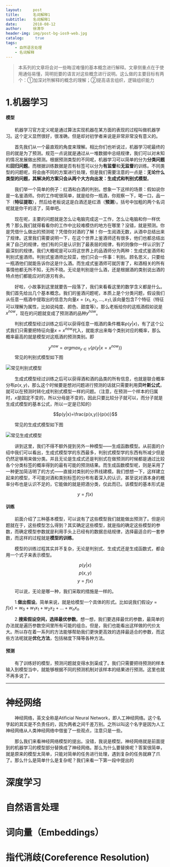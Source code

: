 ```yaml
---
layout:     post
title:      名词解释1
subtitle:   名词解释1
date:       2018-08-12
author:     徐清华
header-img: img/post-bg-ios9-web.jpg
catalog: 	 true
tags:
    - 自然语言处理
    - 名词解释
---
```


>本系列的文章将会对一些晦涩难懂的基本概念进行解释。文章侧重点在于使用通俗易懂，简明扼要的语言对这些概念进行说明。这么做的主要目标有两个：①加深对所解释的概念的理解；②提高语言组织，逻辑组织能力

# 1.机器学习

#### 模型

&emsp;&emsp;机器学习官方定义呢是通过算法实现机器在某方面的表现的过程叫做机器学习。这个定义显然很好，很准确，但是却对初学者来说是非常非常没有意义的。

&emsp;&emsp;首先我们从一个最直观的角度来理解。相比你们也听说过，机器学习呢最终的目的就是为了预测。规范一点说就是通过从一堆数据中总结规律，我们可以对未知的情况发展做出预测。根据预测类型的不同呢，机器学习可以简单的分为**分类问题**和**回归问题**。而根据训练数据是否有标签可以分为**有监督**和**无监督**的训练。不同类型的问题呢，将会由不同的方案进行处理，但是我们需要注意的一点是：**无论什么类型的问题，其解决的方案只会从两个大方向出发：生成式和判别式模型**。

&emsp;&emsp;我们举一个简单的例子：红酒和白酒的判别。想象一下这样的场景：假如说你是一名鉴酒师。你的工作呢很简单，就是给你一瓶酒，你观察一下，喝一口，品一下（**特征提取**），然后给老板说这是白酒还是红酒（**预测**）。括号中加粗的两个名词呢就是你干的活了，简单吧。

&emsp;&emsp;现在呢，主要的问题就是怎么让电脑完成这一工作，怎么让电脑和你一样优秀？那么我们就得看看你的工作中比较难模仿的地方在哪里？没错，就是预测。你是凭借什么做出的预测呢？凭借你对酒的了解！你一生阅酒无数，从酒中总结出来了规律。这里我们需要说明一下，在这个世界上鉴酒师还有很多，他们也都总结出来了自己的规律，他们有的只是认识到了最表层的规律，有的则像你一样认识到了最深刻的规律。我们大概呢是可以将这世界上的品酒师分为两种：生成式鉴酒师和判别式鉴酒师。判别式鉴酒师比较菜，他们只会一件事：判别。顾名思义，只要给一瓶酒他们就能告诉你这是什么酒。而生成式鉴酒师可就厉害了，和酒相关的所有事情他都无所不知，无所不晓。无论是判别是什么酒，还是根据酒的类别说出酒的特点他们都能应对的游刃有余。

&emsp;&emsp;好啦，小故事到这里就要告一段落了，我们来看看这里的数学含义都是什么。我们首先给出几个基本概念。我们的鉴酒问题呢，本质上是个分类问题，假设我们从任意一瓶酒中提取出的信息为向量$x=(x_1,x_2,...,x_T)$,该向量包含$T$个特征（特征可以理解为属性，比如说纯度、颜色、甜度等）。那么老板给你的这瓶酒假如说是$x^{now}$，现在的问题就变成了预测酒的品种$y^{now}$。

&emsp;&emsp;判别式模型经过训练之后可以获得任意一瓶酒的条件概率$p(y|x)$，有了这个公式我们只需要把特征向量$x=x^{now}$代入，就能求出来每个类别对应的概率，那么概率最高的就是模型对这瓶酒的预测类别。即

$$y^{now}=arg max_{y \in Y} \{p(y|x=x^{now})\}$$
&emsp;&emsp;常见的判别式模型如下图

![常见判别式模型](https://i.loli.net/2018/08/15/5b73c2a98c198.png)

&emsp;&emsp;生成式模型经过训练之后可以获得酒和酒的品类的所有信息，也就是联合概率分布$p(x,y)$，那么这个时候要是想对问题进行预测的话就只需要利用**贝叶斯公式**，就可以在预测时转化成判别式模型一样的问题。（注意，在预测一个样本的归属时，$x$是固定不变的，所以分母是不变的，因此只要比较分子就可以，而分子就是生成式模型的基本公式，所以一定是已知的）


$$p(y|x)=\frac{p(x,y)}{p(x)}$$

&emsp;&emsp;常见的生成式模型如下图

![常见生成式模型](https://i.loli.net/2018/08/15/5b73c25c2d7c9.png)

&emsp;&emsp;讲到这里，我们不得不额外提到另外一种模型——生成函数模型。从前面的介绍中我们可以看出，生成式模型学的东西最多，判别式模型学的东西有所减少但是仍然足够用来做分类。并且无论是生成式还是判别式在做预测的时候都是通过比较各个分类标签的概率得到的最有可能的预测结果。而生成函数模型呢，则是采用了一种更加简洁明了的方式——直接对类别的分界线建模。我们想想一下，这样建立起来的模型，不可能对酒和类别标签的分布有着深入的认识，甚至说对酒本身的概率分布也是认识不足的，它能做的就是把酒分类，仅此而已。该模型的基本形式是

$$y=f(x)$$

#### 训练

&emsp;&emsp;前面介绍了三种基本模型，可以说有了这些模型我们就能做出预测了。但是问题就在于，这些模型怎么得到？其实确定这些模型，就是指的确定这些模型的参数，而确定模型参数就是利用手头上已经有的数据总结规律，选择最适合的一套参数，而这样的过程就是**模型的训练**。

&emsp;&emsp;模型的训练过程其实并不复杂，无论是判别式、生成式还是生成函数式，都会用一个式子来表示模型。

$$p(y|x)$$
$$p(x,y)$$
$$y=f(x)$$

&emsp;&emsp;可以说，无论是哪一种，我们采取的措施是一样的。

&emsp;&emsp;1.**做出假设**。简单来说，就是给模型一个具体的形式。比如说我们假设$y=f(x)=w_0+w_1x_1+w_2x_2+...+w_nx_n$

&emsp;&emsp;2.**搜索假设空间，选择最优参数**。想一想，我们要选择最优的参数，最简单的办法就是遍历参数空间里所有可能的组合。但是，我们也能看出这样做的代价太大。所以存在着一系列的方法能够帮助我们更快更高效的选择最适合的参数，而这些方法呢就是**优化方法**，包括梯度下降等各种方法。

#### 预测

&emsp;&emsp;有了训练好的模型，预测问题就变得水到渠成了。我们只需要把待预测的样本输入到模型当中，就能够根据不同的预测机制对该样本的结果进行预测。这里也就不再多说了。

---

# 神经网络

&emsp;&emsp;神经网络，英文全称是Atificial Neural Network，即人工神经网络。这个名字起的其实是不负责任的，因为两者之间千差万别。之所以叫这个名字是因为人工神经网络从人类神经网络中借鉴了一些观点，注意只是一些。

&emsp;&emsp;那么我们来看神经网络模型的提出。没错，我说是模型。神经网络就是前面提到的机器学习的模型部分替换成了神经网络。那么为什么要替换呢？答案很简单，就是原来的模型太简单，只能对简单的任务进行处理，遇到复杂的任务就麻了爪了。那么什么是简单什么是复杂呢？我们来看一下第一段中提出的
# 深度学习

# 自然语言处理

# 词向量（Embeddings）

# 指代消歧(Coreference Resolution)
